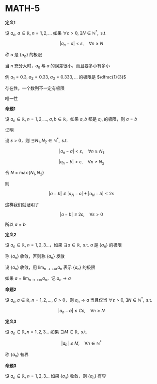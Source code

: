 # MATH-5

**定义1**

设 $a_{n},\;a\in \mathbb{R},\;n=1,2,\dots$ 如果 $\forall \varepsilon>0,\;\exists N \in \mathbb{N}^*,\text{ s.t. }$

$$
|a_{n}-a|<\varepsilon, \quad \forall n\geq N
$$

称 $a$ 是 $\{ a_{n} \}$ 的极限

当 $n$ 充分大时，$a_{n}$ 与 $a$ 的误差很小，而且要多小有多小 

例 $a_{1}=0.3,\; a_{2}=0.33,\;a_{3}=0.333,\dots$ 的极限是 $\dfrac{1}{3}$

存在性，一个数列不一定有极限

唯一性

**命题1**

设 $a_{n}\in \mathbb{R},\;n=1,2,\dots,\;a,b\in \mathbb{R}$，如果 $a,b$ 都是 $a_{n}$ 的极限，则 $a=b$

证明

设 $\varepsilon>0$，则 $\exists N_{1},N_{2}\in \mathbb{N^{*}},\text{ s.t. }$

$$
|a_{n}-a|<\varepsilon, \quad \forall n\geq N_{1}
$$

$$
|a_{n}-b|<\varepsilon, \quad \forall n\geq N_{2}
$$

令 $N=\max\{ N_{1},N_{2} \}$

则

$$
|a-b|\leq|a_{N}-a|+|a_{N}-b|<2\varepsilon
$$

这样我们就证明了

$$
|a-b|\leq 2\varepsilon,\quad \forall \varepsilon>0
$$

所以 $a=b$

**定义2**

设 $a_{n}\in \mathbb{R},\;n=1,2,3\dots$，如果 $\exists a\in \mathbb{R},\text{ s.t. }$ $a$ 是 $\{  a_{n} \}$ 的极限

称 $\{ a_{n} \}$ 收敛，否则称 $\{ a_{n} \}$ 发散

设 $\{ a_{n} \}$ 收敛，用 $\lim_{ n \to +\infty } a_{n}$ 表示 $\{ a_{n} \}$ 的极限

如果 $a=\lim_{ n \to +\infty }a_{n}$，记 $a_{n}\to a$

**命题2**

设 $a_{n},a \in \mathbb{R},\; n=1,2,\dots,\;C>0$，则 $a_{n}\to a$ 当且仅当 $\forall\varepsilon>0,\;\exists N\in \mathbb{N^{*}},\text{ s.t. }$

$$
|a_{n}-a|\leq C\varepsilon, \quad \forall n\geq N
$$

**定义3**

设 $a_{n}\in \mathbb{R},n=1,2,3\dots$ 如果 $\exists M\in \mathbb{R},\text{ s.t. }$

$$
|a_{n}|\leq M, \quad \forall n \in \mathbb{N^{*}}
$$

称 $\{ a_{n} \}$ 有界

**命题3**

设 $a_{n}\in \mathbb{R},\;n=1,2,3\dots$ 如果 $\{ a_{n} \}$ 收敛，则 $\{ a_{n} \}$ 有界

